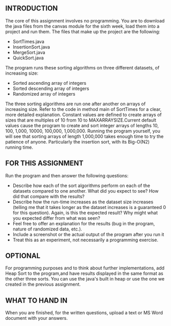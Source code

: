 ## INTRODUCTION

The core of this assignment involves no programming. You are to download the java files from the canvas module for the sixth week, load them into a project and run them. The files that make up the project are the following:

* SortTimes.java
* InsertionSort.java
* MergeSort.java
* QuickSort.java

The program runs these sorting algorithms on three different datasets, of increasing size:

* Sorted ascending array of integers
* Sorted descending array of integers
* Randomized array of integers

The three sorting algorithms are run one after another on arrays of increasing size. Refer to the code in method main of SortTimes for a clear, more detailed explanation. Constant values are defined to create arrays of sizes that are multiples of 10 from 10 to MAXARRAYSIZE.Current default values cause the program to create and sort integer arrays of lengths 10, 100, 1,000, 10000, 100,000, 1,000,000. Running the program yourself, you will see that sorting arrays of length 1,000,000 takes enough time to try the patience of anyone. Particularly the insertion sort, with its Big-O(N2) running time.

## FOR THIS ASSIGNMENT 

Run the program and then answer the following questions:

* Describe how each of the sort algorithms perform on each of the datasets compared to one another. What did you expect to see? How did that compare with the results?
* Describe how the run-time increases as the dataset size increases (telling me that it takes longer as the dataset increases is a guaranteed 0 for this question). Again, is this the expected result? Why might what you expected differ from what was seen?
* Feel free to offer an explanation for the results (bug in the program, nature of randomized data, etc.).
* Include a screenshot or the actual output of the program after you run it
* Treat this as an experiment, not necessarily a programming exercise. 

## OPTIONAL

For programming purposes and to think about further implementations, add Heap Sort to the program,and have results displayed in the same format as the other three sorts. You can use the java's built in heap or use the one we created in the previous assignment.

## WHAT TO HAND IN

When you are finished, for the written questions, upload a text or MS Word document with your answers.